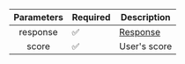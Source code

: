| Parameters 	| Required           	| Description             	        |
|:----------:	|--------------------	|-------------------------	        |
| response   	| :white_check_mark: 	| [Response](Response.md) 	        |
| score 	    | :white_check_mark: 	| User's score                      |